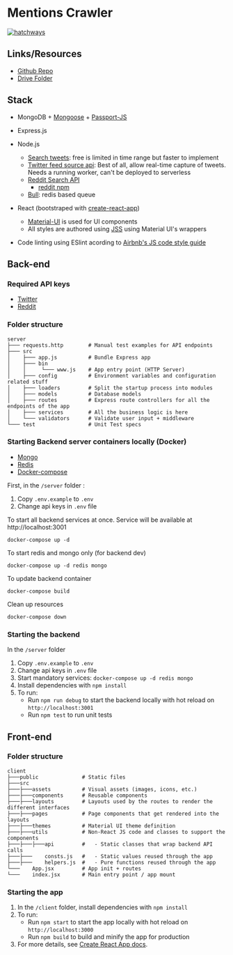 # Mentions Crawler

[![hatchways](https://circleci.com/gh/hatchways/team-bulldozer-1.svg?style=shield)](https://app.circleci.com/pipelines/github/hatchways/team-bulldozer-1)

## Links/Resources

- [Github Repo](https://github.com/hatchways/team-bulldozer-1/invitations)
- [Drive Folder](https://drive.google.com/drive/u/2/folders/1_LKa9peQrEwvZEWDE-z-AD7DMntX3qoP)


## Stack

- MongoDB + [Mongoose](https://mongoosejs.com/docs/) + [Passport-JS](http://www.passportjs.org/)
- Express.js
- Node.js
    - [Search tweets](https://developer.twitter.com/en/docs/tweets/search/overview): free is limited in time range but faster to implement
    - [Twitter feed source api](https://developer.twitter.com/en/docs/tweets/filter-realtime/overview): Best of all, allow real-time capture of tweets. Needs a running worker, can't be deployed to serverless
    - [Reddit Search API](https://www.reddit.com/dev/api/#GET_search)
      - [reddit npm](https://www.npmjs.com/package/reddit)
    - [Bull](https://github.com/OptimalBits/bull): redis based queue
    
- React (bootstraped with [create-react-app](https://create-react-app.dev/)) 
    - [Material-UI](https://material-ui.com/) is used for UI components
    - All styles are authored using [JSS](https://cssinjs.org/) using Material UI's wrappers
- Code linting using ESlint acording to [Airbnb's JS code style guide](https://github.com/airbnb/javascript/tree/master/react)

## Back-end

### Required API keys

- [Twitter](https://developer.twitter.com/en/apps)
- [Reddit](https://www.reddit.com/prefs/apps)

### Folder structure

```
server
├─── requests.http        # Manual test examples for API endpoints
├─── src
│    ├─── app.js          # Bundle Express app
│    ├─── bin
│    │     └─── www.js    # App entry point (HTTP Server)
│    ├─── config          # Environment variables and configuration related stuff
│    ├─── loaders         # Split the startup process into modules
│    ├─── models          # Database models
│    ├─── routes          # Express route controllers for all the endpoints of the app
│    ├─── services        # All the business logic is here
│    └─── validators      # Validate user input + middleware
└─── test                 # Unit Test specs
```

### Starting Backend server containers locally (Docker)

  - [Mongo](https://hub.docker.com/_/mongo)
  - [Redis](https://hub.docker.com/_/redis)
  - [Docker-compose](https://docs.docker.com/compose/gettingstarted/)

First, in the `/server` folder :

1. Copy `.env.example` to `.env`
2. Change api keys in `.env` file

To start all backend services at once. Service will be available at http://localhost:3001

```
docker-compose up -d
```

To start redis and mongo only (for backend dev)

```
docker-compose up -d redis mongo
```

To update backend container

```
docker-compose build
```

Clean up resources

```
docker-compose down
```


### Starting the backend

In the `/server` folder

1. Copy `.env.example` to `.env`
2. Change api keys in `.env` file
3. Start mandatory services: `docker-compose up -d redis mongo`
4. Install dependencies with `npm install`
5. To run:
    * Run `npm run debug` to start the backend locally with hot reload on `http://localhost:3001`
    * Run `npm test` to run unit tests


## Front-end

### Folder structure
```
client
├───public              # Static files
├───src
├───├───assets          # Visual assets (images, icons, etc.)
├───├───components      # Reusable components
├───├───layouts         # Layouts used by the routes to render the different interfaces
├───├───pages           # Page components that get rendered into the layouts
├───├───themes          # Material UI theme definition
├───├───utils           # Non-React JS code and classes to support the components
├───├───├───api         #   - Static classes that wrap backend API calls
├───├───    consts.js   #   - Static values reused through the app
├───├───    helpers.js  #   - Pure functions reused through the app
└───    App.jsx         # App init + routes
└───    index.jsx       # Main entry point / app mount
```

### Starting the app

1. In the `/client` folder, install dependencies with `npm install`
2. To run:
    * Run `npm start` to start the app locally with hot reload on `http://localhost:3000`
    * Run `npm build` to build and minify the app for production
3. For more details, see [Create React App docs](https://create-react-app.dev/docs/getting-started).
